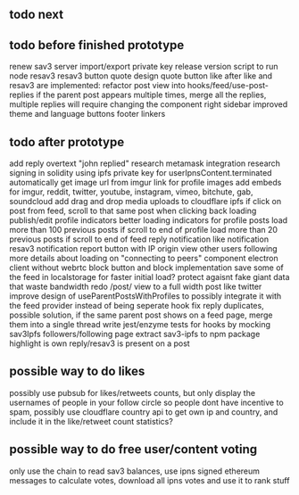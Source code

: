 todo next
---------

todo before finished prototype
------------------------------
renew sav3 server
import/export private key
release version
script to run node
resav3
  resav3 button
  quote design
  quote button
like
after like and resav3 are implemented:
  refactor post view into hooks/feed/use-post-replies
if the parent post appears multiple times, merge all the replies, multiple replies will require changing the <Post> component
right sidebar
  improved theme and language buttons
  footer linkers

todo after prototype
--------------------
add reply overtext "john replied"
research metamask integration
research signing in solidity using ipfs private key for userIpnsContent.terminated
automatically get image url from imgur link for profile images
add embeds for imgur, reddit, twitter, youtube, instagram, vimeo, bitchute, gab, soundcloud
add drag and drop media uploads to cloudflare ipfs
if click on post from feed, scroll to that same post when clicking back
loading publish/edit profile indicators
better loading indicators for profile posts
load more than 100 previous posts if scroll to end of profile
load more than 20 previous posts if scroll to end of feed
reply notification
like notification
resav3 notification
report button with IP origin
view other users following
more details about loading on "connecting to peers" component
electron client without webrtc
block button and block implementation
save some of the feed in localstorage for faster initial load?
protect agaisnt fake giant data that waste bandwidth
redo /post/ view to a full width post like twitter
improve design of useParentPostsWithProfiles to possibly integrate it with the feed provider instead of being seperate hook
fix reply duplicates, possible solution, if the same parent post shows on a feed page, merge them into a single thread
write jest/enzyme tests for hooks by mocking sav3Ipfs
followers/following page
extract sav3-ipfs to npm package
highlight is own reply/resav3 is present on a post

possible way to do likes
------------------------
possibly use pubsub for likes/retweets counts, but only display the usernames of people in your follow circle so people dont have incentive to spam, possibly use cloudflare country api to get own ip and country, and include it in the like/retweet count statistics?

possible way to do free user/content voting
-------------------------------------------
only use the chain to read sav3 balances, use ipns signed ethereum messages to calculate votes, download all ipns votes and use it to rank stuff
